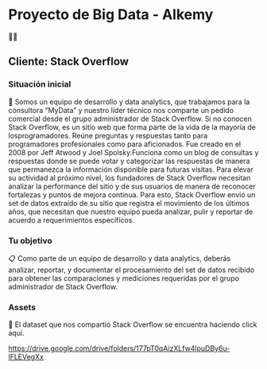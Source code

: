 # Proyecto de Big Data - Alkemy
🙌🏽
## Cliente: Stack Overflow
### Situación inicial

📍
Somos un equipo de desarrollo y data analytics, que trabajamos para la consultora “MyData”
y nuestro líder técnico nos comparte un pedido comercial desde el grupo administrador de
Stack Overflow.
Si no conocen Stack Overflow, es un sitio web que forma parte de la vida de la mayoría de losprogramadores. Reúne preguntas y respuestas tanto para programadores profesionales
como para aficionados. Fue creado en el 2008 por Jeff Atwood y Joel Spolsky.​​Funciona como
un blog de consultas y respuestas donde se puede votar y categorizar las respuestas de
manera que permanezca la información disponible para futuras visitas.
Para elevar su actividad al próximo nivel, los fundadores de Stack Overflow necesitan
analizar la performance del sitio y de sus usuarios de manera de reconocer fortalezas y
puntos de mejora continua.
Para esto, Stack Overflow envió un set de datos extraído de su sitio que registra el
movimiento de los últimos años, que necesitan que nuestro equipo pueda analizar, pulir y
reportar de acuerdo a requerimientos específicos.

### Tu objetivo

📋
Como parte de un equipo de desarrollo y data analytics, deberás analizar, reportar, y
documentar el procesamiento del set de datos recibido para obtener las comparaciones y
mediciones requeridas por el grupo administrador de Stack Overflow.

### Assets
🎨
El dataset que nos compartió Stack Overflow se encuentra haciendo click aquí.

https://drive.google.com/drive/folders/177pT0qAizXLfw4lpuDBy6u-lFLEVegXx